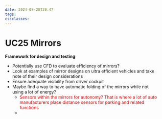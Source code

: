 ```yaml
---
date: 2024-08-28T20:47
tags: 
cssclasses:
---
```

# UC25 Mirrors

**Framework for design and testing**
- Potentially use CFD to evaluate efficiency of mirrors?
- Look at examples of mirror designs on ultra efficient vehicles and take note of their design considerations
- Ensure adequate visibility from driver cockpit
- Maybe find a way to have automatic folding of the mirrors while not using a lot of energy?
	- <font color="red">Sensors within the mirrors for autonomy? That is where a lot of auto manufacturers place distance sensors for parking and related functions </font>
	- 